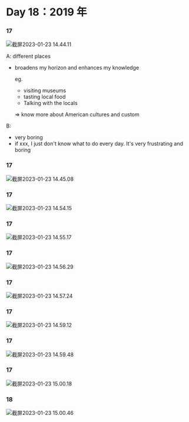 # Day 18：2019 年

### 17

![截屏2023-01-23 14.44.11](https://xingqiu-tuchuang-1256524210.cos.ap-shanghai.myqcloud.com/3978/%E6%88%AA%E5%B1%8F2023-01-23%2014.44.11.png)

A: different places

- broadens my horizon and enhances my knowledge

  eg.

  - visiting museums
  - tasting local food
  - Talking with the locals

  => know more about American cultures and custom

B:

- very boring
- if xxx, I just don't know what to do every day. It's very frustrating and boring

### 17

![截屏2023-01-23 14.45.08](https://xingqiu-tuchuang-1256524210.cos.ap-shanghai.myqcloud.com/3978/%E6%88%AA%E5%B1%8F2023-01-23%2014.45.08.png)

### 17

![截屏2023-01-23 14.54.15](https://xingqiu-tuchuang-1256524210.cos.ap-shanghai.myqcloud.com/3978/%E6%88%AA%E5%B1%8F2023-01-23%2014.54.15.png)

### 17

![截屏2023-01-23 14.55.17](https://xingqiu-tuchuang-1256524210.cos.ap-shanghai.myqcloud.com/3978/%E6%88%AA%E5%B1%8F2023-01-23%2014.55.17.png)

### 17

![截屏2023-01-23 14.56.29](https://xingqiu-tuchuang-1256524210.cos.ap-shanghai.myqcloud.com/3978/%E6%88%AA%E5%B1%8F2023-01-23%2014.56.29.png)

### 17

![截屏2023-01-23 14.57.24](https://xingqiu-tuchuang-1256524210.cos.ap-shanghai.myqcloud.com/3978/%E6%88%AA%E5%B1%8F2023-01-23%2014.57.24.png)

### 17

![截屏2023-01-23 14.59.12](https://xingqiu-tuchuang-1256524210.cos.ap-shanghai.myqcloud.com/3978/%E6%88%AA%E5%B1%8F2023-01-23%2014.59.12.png)

### 17

![截屏2023-01-23 14.59.48](https://xingqiu-tuchuang-1256524210.cos.ap-shanghai.myqcloud.com/3978/%E6%88%AA%E5%B1%8F2023-01-23%2014.59.48.png)

### 17

![截屏2023-01-23 15.00.18](https://xingqiu-tuchuang-1256524210.cos.ap-shanghai.myqcloud.com/3978/%E6%88%AA%E5%B1%8F2023-01-23%2015.00.18.png)

### 18

![截屏2023-01-23 15.00.46](https://xingqiu-tuchuang-1256524210.cos.ap-shanghai.myqcloud.com/3978/%E6%88%AA%E5%B1%8F2023-01-23%2015.00.46.png)
